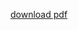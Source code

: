 [download pdf](https://github.com/laibamehnaz/laibamehnaz.github.io/assets/LaibaMehnaz_Resume_2021.pdf)

